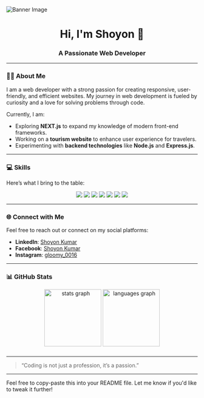 <img align="center" src="[https://via.placeholder.com/1200x300?text=Welcome+to+Shoyon's+Profile](https://i.ibb.co.com/FznQ1yw/Black-and-White-Creative-Profile-Information-Linked-In-Article-Cover-Image.png)" alt="Banner Image" />

<h1 align="center">Hi, I'm Shoyon 👋</h1>
<h3 align="center">A Passionate Web Developer</h3>

---

### 👨‍💻 About Me
I am a web developer with a strong passion for creating responsive, user-friendly, and efficient websites. My journey in web development is fueled by curiosity and a love for solving problems through code.  

Currently, I am:  
- Exploring **NEXT.js** to expand my knowledge of modern front-end frameworks.  
- Working on a **tourism website** to enhance user experience for travelers.  
- Experimenting with **backend technologies** like **Node.js** and **Express.js**.  

---

### 💻 Skills  
Here’s what I bring to the table:  

<div align="center">
  <img src="https://img.shields.io/badge/HTML5-%23E34F26.svg?&style=for-the-badge&logo=html5&logoColor=white" />
  <img src="https://img.shields.io/badge/CSS3-%231572B6.svg?&style=for-the-badge&logo=css3&logoColor=white" />
  <img src="https://img.shields.io/badge/JavaScript-%23F7DF1E.svg?&style=for-the-badge&logo=javascript&logoColor=black" />
  <img src="https://img.shields.io/badge/TailwindCSS-%2306B6D4.svg?&style=for-the-badge&logo=tailwindcss&logoColor=white" />
  <img src="https://img.shields.io/badge/Node.js-%2343853D.svg?&style=for-the-badge&logo=node.js&logoColor=white" />
  <img src="https://img.shields.io/badge/Express.js-%23000000.svg?&style=for-the-badge&logo=express&logoColor=white" />
  <img src="https://img.shields.io/badge/Firebase-%23FFCA28.svg?&style=for-the-badge&logo=firebase&logoColor=black" />
</div>

---

### 🌐 Connect with Me  
Feel free to reach out or connect on my social platforms:  

- **LinkedIn**: [Shoyon Kumar](https://www.linkedin.com/in/shoyon-kumar-668210345/)  
- **Facebook**: [Shoyon Kumar](https://www.facebook.com/SHOYONKUMAR143)  
- **Instagram**: [gloomy_0016](https://www.instagram.com/gloomy_0016/)  

---

### 📊 GitHub Stats  
<div align="center">
  <img src="https://github-readme-stats.vercel.app/api?username=shoyonp&hide_title=false&hide_rank=false&show_icons=true&include_all_commits=true&count_private=true&disable_animations=false&theme=dracula&locale=en&hide_border=false&order=1" height="150" alt="stats graph"  />
  <img src="https://github-readme-stats.vercel.app/api/top-langs?username=shoyonp&locale=en&hide_title=false&layout=compact&card_width=320&langs_count=5&theme=dracula&hide_border=false&order=2" height="150" alt="languages graph"  />
</div>

###

---

> “Coding is not just a profession, it’s a passion.”

---

Feel free to copy-paste this into your README file. Let me know if you'd like to tweak it further!
